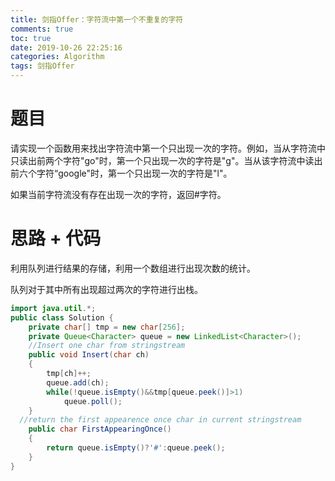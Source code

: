 ```yaml
---
title: 剑指Offer：字符流中第一个不重复的字符
comments: true
toc: true
date: 2019-10-26 22:25:16
categories: Algorithm
tags: 剑指Offer
---
```


# 题目

请实现一个函数用来找出字符流中第一个只出现一次的字符。例如，当从字符流中只读出前两个字符"go"时，第一个只出现一次的字符是"g"。当从该字符流中读出前六个字符“google"时，第一个只出现一次的字符是"l"。

如果当前字符流没有存在出现一次的字符，返回#字符。

# 思路 + 代码

利用队列进行结果的存储，利用一个数组进行出现次数的统计。

队列对于其中所有出现超过两次的字符进行出栈。

```java
import java.util.*;
public class Solution {
    private char[] tmp = new char[256];
    private Queue<Character> queue = new LinkedList<Character>();
    //Insert one char from stringstream
    public void Insert(char ch)
    {
        tmp[ch]++;
        queue.add(ch);
        while(!queue.isEmpty()&&tmp[queue.peek()]>1)
            queue.poll();
    }
  //return the first appearence once char in current stringstream
    public char FirstAppearingOnce()
    {
        return queue.isEmpty()?'#':queue.peek();
    }
}
```